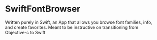 SwiftFontBrowser
================

Written purely in Swift, an App that allows you browse font families, info, and create favorites. Meant to be instructive on transitioning from Objective-c to Swift
